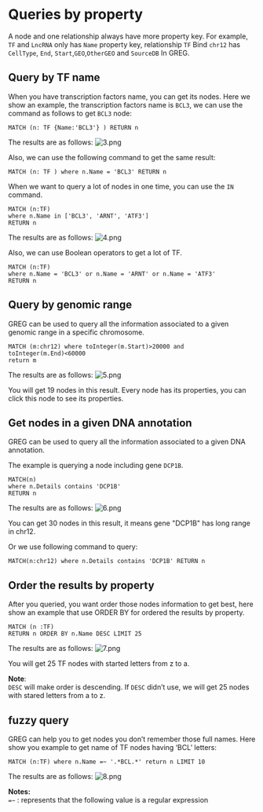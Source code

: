 # Queries by property

A node and one relationship always have more property key. For example, `TF` and `LncRNA` only has `Name`
property key, relationship `TF` Bind `chr12` has `CellType`, `End`, `Start`,`GEO`,`OtherGEO` and `SourceDB` In GREG.

## Query by TF name
When you have transcription factors name, you can get its nodes. Here we show an
example, the transcription factors name is `BCL3`, we can use the command as follows
to get `BCL3` node:

```
MATCH (n: TF {Name:'BCL3'} ) RETURN n
```
The results are as follows:
![3.png](./images/3.png)

Also, we can use the following command to get the same result:
```
MATCH (n: TF ) where n.Name = 'BCL3' RETURN n
```

When we want to query a lot of nodes in one time, you can use the `IN` command.
```
MATCH (n:TF) 
where n.Name in ['BCL3', 'ARNT', 'ATF3']
RETURN n
```
The results are as follows:
![4.png](./images/4.png)

Also, we can use Boolean operators to get a lot of TF.
```
MATCH (n:TF)
where n.Name = 'BCL3' or n.Name = 'ARNT' or n.Name = 'ATF3'
RETURN n
```

## Query by genomic range

GREG can be used to query all the information associated to a given genomic range
in a specific chromosome.

```
MATCH (m:chr12) where toInteger(m.Start)>20000 and
toInteger(m.End)<60000
return m
```
The results are as follows:
![5.png](./images/5.png)

You will get 19 nodes in this result. Every node has its properties, you can click
this node to see its properties.

## Get nodes in a given DNA annotation

GREG can be used to query all the information associated to a given DNA
annotation.

The example is querying a node including gene `DCP1B`.

```
MATCH(n) 
where n.Details contains 'DCP1B' 
RETURN n
```
The results are as follows:
![6.png](./images/6.png)

You can get 30 nodes in this result, it means gene "DCP1B" has long range in chr12.


Or we use following command to query:
```
MATCH(n:chr12) where n.Details contains 'DCP1B' RETURN n
```

## Order the results by property

After you queried, you want order those nodes information to get best, here show an
example that use ORDER BY for ordered the results by property.

```
MATCH (n :TF) 
RETURN n ORDER BY n.Name DESC LIMIT 25
```
The results are as follows:
![7.png](./images/7.png)

You will get 25 TF nodes with started letters from z to a.

**Note**:   
`DESC` will make order is descending. If `DESC` didn’t use, we will get 25 nodes
with stared letters from a to z.

## fuzzy query
GREG can help you to get nodes you don’t remember those full names. Here show you example
to get name of TF nodes having ‘BCL’ letters:
```
MATCH (n:TF) where n.Name =~ '.*BCL.*' return n LIMIT 10
```
The results are as follows:
![8.png](./images/8.png)

**Notes:**  
`=~` : represents that the following value is a regular expression
